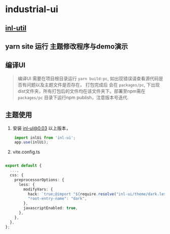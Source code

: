 # industrial-ui

## [inl-util](/packages/util/README.md)

## yarn site 运行 主题修改程序与demo演示


## 编译UI
> 编译UI 需要在项目根目录运行 `yarn build:pc`, 如出现错误请查看源代码是否有问题以及主题文件是否存在， 打包完成后 会在 `packages/pc`, 下出现dist文件夹，所有打包后的文件均在该文件夹下。部署至npm需在 `packages/pc` 目录下运行npm publish，注意版本号迭代. 


## 主题使用
1. 安装 inl-ul@0.03 以上版本，
``` ts
    import inlUi from 'inl-ui';
    app.use(inlUi);
```
2. vite.config.ts
``` ts

export default {
  ...,
  css: {
    preprocessorOptions: {
      less: {
        modifyVars: {
          hack: `true;@import "${require.resolve("inl-ui/theme/dark.less")}";`,
          "root-entry-name": "dark",
        },
        javascriptEnabled: true,
      },
    },
  },
};
```
